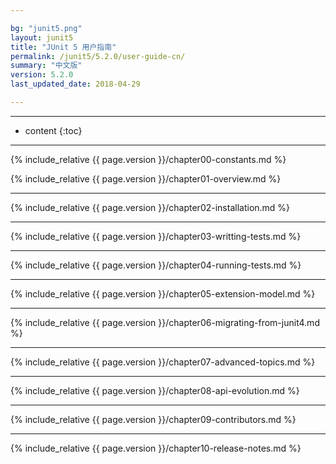 ```yaml
---

bg: "junit5.png"
layout: junit5
title: "JUnit 5 用户指南"
permalink: /junit5/5.2.0/user-guide-cn/
summary: "中文版"
version: 5.2.0
last_updated_date: 2018-04-29

---
```


---

* content
{:toc}

---

{% include_relative {{ page.version }}/chapter00-constants.md %}

{% include_relative {{ page.version }}/chapter01-overview.md %}

---

{% include_relative {{ page.version }}/chapter02-installation.md %}

---

{% include_relative {{ page.version }}/chapter03-writting-tests.md %}

---

{% include_relative {{ page.version }}/chapter04-running-tests.md %}

---

{% include_relative {{ page.version }}/chapter05-extension-model.md %}

---

{% include_relative {{ page.version }}/chapter06-migrating-from-junit4.md %}

---

{% include_relative {{ page.version }}/chapter07-advanced-topics.md %}

---

{% include_relative {{ page.version }}/chapter08-api-evolution.md %}

---

{% include_relative {{ page.version }}/chapter09-contributors.md %}

---

{% include_relative {{ page.version }}/chapter10-release-notes.md %}















